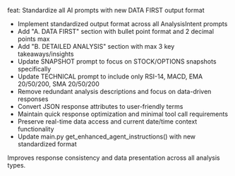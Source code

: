 feat: Standardize all AI prompts with new DATA FIRST output format

- Implement standardized output format across all AnalysisIntent prompts
- Add "A. DATA FIRST" section with bullet point format and 2 decimal points max
- Add "B. DETAILED ANALYSIS" section with max 3 key takeaways/insights
- Update SNAPSHOT prompt to focus on STOCK/OPTIONS snapshots specifically
- Update TECHNICAL prompt to include only RSI-14, MACD, EMA 20/50/200, SMA 20/50/200
- Remove redundant analysis descriptions and focus on data-driven responses
- Convert JSON response attributes to user-friendly terms
- Maintain quick response optimization and minimal tool call requirements
- Preserve real-time data access and current date/time context functionality
- Update main.py get_enhanced_agent_instructions() with new standardized format

Improves response consistency and data presentation across all analysis types.